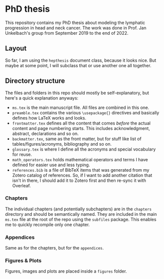 # PhD thesis

This repository contains my PhD thesis about modeling the lymphatic progression in head and neck cancer. The work was done in Prof. Jan Unkelbach's group from September 2019 to the end of 2022.

## Layout

So far, I am using the `hepthesis` document class, because it looks nice. But maybe at some point, I will subclass that or use another one all together.

## Directory structure

The files and folders in this repo should mostly be self-explanatory, but here's a quick explanation anyways:

* `ms.tex` is the main manuscript file. All files are combined in this one.
* `preamble.tex` contains the various `\usepackage{}` directives and basically defines how LaTeX works and looks.
* `frontmatter.tex` defines all the content that comes _before_ the actual content and page numbering starts. This includes acknowledgment, abstract, declarations and so on.
* `backmatter.tex`, same as the front matter, but for stuff like list of tables/figures/acronyms, bibliography and so on.
* `glossary.tex` is where I define all the acronyms and special vocabulary for reuse.
* `math_operators.tex` holds mathematical operators and terms I have defined for easier use and less typing.
* `references.bib` is a file of BibTeX items that was generated from my Zotero catalog of references. So, if I want to add another citation that isn't in there, I should add it to Zotero first and then re-sync it with Overleaf.

### Chapters

The individual chapters (and potentially subchapters) are in the `chapters` directory and should be semantically named. They are included in the main `ms.tex` file at the root of the repo using the `subfiles` package. This enables me to quickly recompile only one chapter.

### Appendices

Same as for the chapters, but for the `appendices`.

### Figures & Plots

Figures, images and plots are placed inside a `figures` folder.